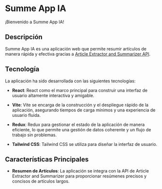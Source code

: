 # Summe App IA

¡Bienvenido a Summe App IA!

## Descripción

Summe App IA es una aplicación web que permite resumir artículos de manera rápida y efectiva gracias a [Article Extractor and Summarizer API](https://rapidapi.com/restyler/api/article-extractor-and-summarizer).

## Tecnología

La aplicación ha sido desarrollada con las siguientes tecnologías:

- **React**: React como el marco principal para construir una interfaz de usuario altamente interactiva y amigable.

- **Vite**: Vite se encarga de la construcción y el despliegue rápido de la aplicación, asegurando tiempos de carga mínimos y una experiencia de usuario fluida.

- **Redux**: Redux para gestionar el estado de la aplicación de manera eficiente, lo que permite una gestión de datos coherente y un flujo de trabajo sin problemas.

- **Tailwind CSS**: Tailwind CSS se utiliza para diseñar la interfaz de usuario.

## Características Principales

- **Resumen de Artículos**: La aplicación se integra con la API de Article Extractor and Summarizer para proporcionar resúmenes precisos y concisos de artículos largos.

